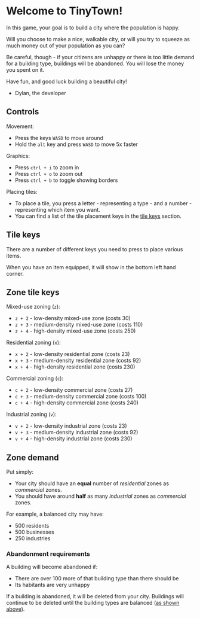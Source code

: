# Welcome to TinyTown!

In this game, your goal is to build a city where the population is happy.

Will you choose to make a nice, walkable city, or will you try to squeeze as much money out of your population as you can?

Be careful, though - if your citizens are unhappy or there is too little demand for a building type, buildings will be abandoned. You will lose the money you spent on it.

Have fun, and good luck building a beautiful city!

- Dylan, the developer

## Controls

Movement:

- Press the keys `WASD` to move around
- Hold the `alt` key and press `WASD` to move 5x faster

Graphics:

- Press `ctrl + i` to zoom in
- Press `ctrl + o` to zoom out
- Press `ctrl + b` to toggle showing borders

Placing tiles:

- To place a tile, you press a letter - representing a type - and a number - representing which item you want.
- You can find a list of the tile placement keys in the [tile keys](#tile-keys) section.

## Tile keys

There are a number of different keys you need to press to place various items.

When you have an item equipped, it will show in the bottom left hand corner.

## Zone tile keys

Mixed-use zoning (`z`):

- `z + 2` - low-density mixed-use zone (costs 30)
- `z + 3` - medium-density mixed-use zone (costs 110)
- `z + 4` - high-density mixed-use zone (costs 250)

Residential zoning (`x`):

- `x + 2` - low-density residential zone (costs 23)
- `x + 3` - medium-density residential zone (costs 92)
- `x + 4` - high-density residential zone (costs 230)

Commercial zoning (`c`):

- `c + 2` - low-density commercial zone (costs 27)
- `c + 3` - medium-density commercial zone (costs 100)
- `c + 4` - high-density commercial zone (costs 240)

Industrial zoning (`v`):

- `v + 2` - low-density industrial zone (costs 23)
- `v + 3` - medium-density industrial zone (costs 92)
- `v + 4` - high-density industrial zone (costs 230)

## Zone demand

Put simply:

- Your city should have an **equal** number of *residential* zones as *commercial* zones.
- You should have around **half** as many *industrial* zones as *commercial* zones.

For example, a balanced city may have:

- 500 residents
- 500 businesses
- 250 industries

### Abandonment requirements

A building will become abandoned if:

- There are over 100 more of that building type than there should be
- Its habitants are very unhappy

If a building is abandoned, it will be deleted from your city. Buildings will continue to be deleted until the building types are balanced ([as shown above](#zone-demand)).
